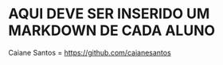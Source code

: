 # AQUI DEVE SER INSERIDO UM MARKDOWN DE CADA ALUNO

Caiane Santos = https://github.com/caianesantos
